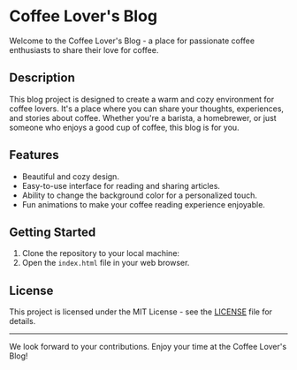 # Coffee Lover's Blog

Welcome to the Coffee Lover's Blog - a place for passionate coffee enthusiasts to share their love for coffee.

## Description

This blog project is designed to create a warm and cozy environment for coffee lovers. It's a place where you can share your thoughts, experiences, and stories about coffee. Whether you're a barista, a homebrewer, or just someone who enjoys a good cup of coffee, this blog is for you.

## Features

- Beautiful and cozy design.
- Easy-to-use interface for reading and sharing articles.
- Ability to change the background color for a personalized touch.
- Fun animations to make your coffee reading experience enjoyable.

## Getting Started

1. Clone the repository to your local machine:
2. Open the `index.html` file in your web browser.

## License

This project is licensed under the MIT License - see the [LICENSE](LICENSE) file for details.

---

We look forward to your contributions. Enjoy your time at the Coffee Lover's Blog!
